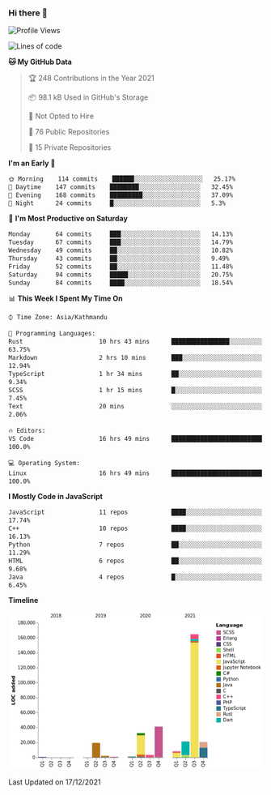 ### Hi there 👋


<!--START_SECTION:waka-->
![Profile Views](http://img.shields.io/badge/Profile%20Views-0-blue)

![Lines of code](https://img.shields.io/badge/From%20Hello%20World%20I%27ve%20Written-318%20Thousand%20lines%20of%20code-blue)

**🐱 My GitHub Data** 

> 🏆 248 Contributions in the Year 2021
 > 
> 📦 98.1 kB Used in GitHub's Storage 
 > 
> 🚫 Not Opted to Hire
 > 
> 📜 76 Public Repositories 
 > 
> 🔑 15 Private Repositories  
 > 
**I'm an Early 🐤** 

```text
🌞 Morning    114 commits    ██████░░░░░░░░░░░░░░░░░░░   25.17% 
🌆 Daytime    147 commits    ████████░░░░░░░░░░░░░░░░░   32.45% 
🌃 Evening    168 commits    █████████░░░░░░░░░░░░░░░░   37.09% 
🌙 Night      24 commits     █░░░░░░░░░░░░░░░░░░░░░░░░   5.3%

```
📅 **I'm Most Productive on Saturday** 

```text
Monday       64 commits     ███░░░░░░░░░░░░░░░░░░░░░░   14.13% 
Tuesday      67 commits     ███░░░░░░░░░░░░░░░░░░░░░░   14.79% 
Wednesday    49 commits     ██░░░░░░░░░░░░░░░░░░░░░░░   10.82% 
Thursday     43 commits     ██░░░░░░░░░░░░░░░░░░░░░░░   9.49% 
Friday       52 commits     ██░░░░░░░░░░░░░░░░░░░░░░░   11.48% 
Saturday     94 commits     █████░░░░░░░░░░░░░░░░░░░░   20.75% 
Sunday       84 commits     ████░░░░░░░░░░░░░░░░░░░░░   18.54%

```


📊 **This Week I Spent My Time On** 

```text
⌚︎ Time Zone: Asia/Kathmandu

💬 Programming Languages: 
Rust                     10 hrs 43 mins      ████████████████░░░░░░░░░   63.75% 
Markdown                 2 hrs 10 mins       ███░░░░░░░░░░░░░░░░░░░░░░   12.94% 
TypeScript               1 hr 34 mins        ██░░░░░░░░░░░░░░░░░░░░░░░   9.34% 
SCSS                     1 hr 15 mins        █░░░░░░░░░░░░░░░░░░░░░░░░   7.45% 
Text                     20 mins             ░░░░░░░░░░░░░░░░░░░░░░░░░   2.06%

🔥 Editors: 
VS Code                  16 hrs 49 mins      █████████████████████████   100.0%

💻 Operating System: 
Linux                    16 hrs 49 mins      █████████████████████████   100.0%

```

**I Mostly Code in JavaScript** 

```text
JavaScript               11 repos            ████░░░░░░░░░░░░░░░░░░░░░   17.74% 
C++                      10 repos            ████░░░░░░░░░░░░░░░░░░░░░   16.13% 
Python                   7 repos             ██░░░░░░░░░░░░░░░░░░░░░░░   11.29% 
HTML                     6 repos             ██░░░░░░░░░░░░░░░░░░░░░░░   9.68% 
Java                     4 repos             █░░░░░░░░░░░░░░░░░░░░░░░░   6.45%

```


**Timeline**

![Chart not found](https://raw.githubusercontent.com/voidash/voidash/main/charts/bar_graph.png) 


 Last Updated on 17/12/2021
<!--END_SECTION:waka-->


<!--
**voidash/voidash** is a ✨ _special_ ✨ repository because its `README.md` (this file) appears on your GitHub profile.

Here are some ideas to get you started:

- 🔭 I’m currently working on ...
- 🌱 I’m currently learning ...
- 👯 I’m looking to collaborate on ...
- 🤔 I’m looking for help with ...
- 💬 Ask me about ...
- 📫 How to reach me: ...
- 😄 Pronouns: ...
- ⚡ Fun fact: ...
-->
